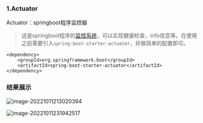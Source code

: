 ### 1.Actuator

Actuator：springboot程序监控器

> 这是springboot程序的[监控系统](https://so.csdn.net/so/search?q=监控系统&spm=1001.2101.3001.7020)，可以实现健康检查，info信息等。在使用之前需要引入`spring-boot-starter-actuator`，并做简单的配置即可。

```
<dependency>
    <groupId>org.springframework.boot</groupId>
    <artifactId>spring-boot-starter-actuator</artifactId>
</dependency>
```



### 结果展示

![image-20221011213020394](https://gitee.com/tian-aqiang/cloudimage/raw/master/blog/xmu/OOAD/202210120946306.png)

![image-20221011231942517](https://gitee.com/tian-aqiang/cloudimage/raw/master/blog/xmu/OOAD/202210120946308.png)